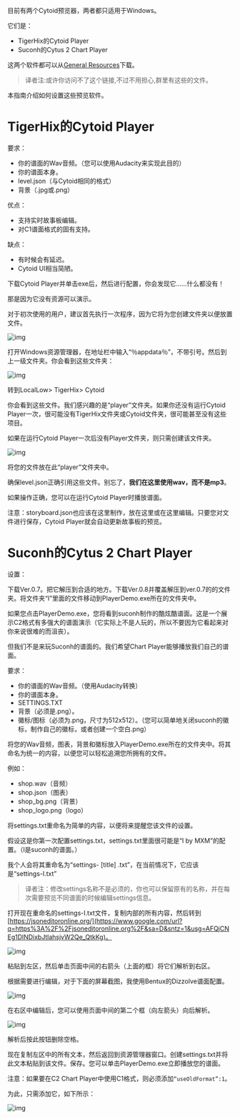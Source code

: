 目前有两个Cytoid预览器，两者都只适用于Windows。

它们是：

- TigerHix的Cytoid Player
- Suconh的Cytus 2 Chart Player

这两个软件都可以从[General Resources](https://sites.google.com/site/cytoidcommunity/general-resources)下载。

> 译者注:或许你访问不了这个链接,不过不用担心,群里有这些的文件。

本指南介绍如何设置这些预览软件。



# TigerHix的Cytoid Player



要求：

- 你的谱面的Wav音频。（您可以使用Audacity来实现此目的）
- 你的谱面本身。
- level.json（与Cytoid相同的格式）
- 背景（.jpg或.png）



优点：

- 支持实时故事板编辑。
- 对C1谱面格式的固有支持。

缺点：

- 有时候会有延迟。
- Cytoid UI相当简陋。



下载Cytoid Player并单击exe后，然后进行配置，你会发现它......什么都没有！ 

那是因为它没有资源可以演示。

对于初次使用的用户，建议首先执行一次程序，因为它将为您创建文件夹以便放置文件。



![img](https://lh3.googleusercontent.com/QrkiAG7_JV-kEHhWpapn43drUJX9UxpYQO_qK_91kiVZL3Ypmq798gtYU5MEsCRblZ2yy_INBvHR-XQQ2zwHXIdj5xU99PsWLnGBCUIy9Kp2_JlBrCSv=w1175)



打开Windows资源管理器，在地址栏中输入“％appdata％”，不带引号。然后到上一级文件夹。你会看到这些文件夹：



![img](https://lh5.googleusercontent.com/juLphyO89rC_5N_BDAWiVyk1KCAOX0fa0RIE1p9Vk2NS6YL2_PraerBRXnWpfAXzGP79rH-EN5iixZ7w-F-LIPClezrLBo2qVo5Tm6cukNbUgZ2T1XVN=w472)



转到LocalLow> TigerHix> Cytoid

你会看到这些文件。我们感兴趣的是“player”文件夹。如果你还没有运行Cytoid Player一次，很可能没有TigerHix文件夹或Cytoid文件夹，很可能甚至没有这些项目。

如果在运行Cytoid Player一次后没有Player文件夹，则只需创建该文件夹。



![img](https://lh3.googleusercontent.com/XCwh9AaIZn3g-78ZeiSUCdQfbJMYzehXP2Osw6b4XekrWQbFitEtqNIN1_wD1Ik18BiV7gzDo7L8BVHVW0K2zqJgIyLOAvhept5KgSP6gp6eiU8h2Ec=w472)

将您的文件放在此“player”文件夹中。

确保level.json正确引用这些文件。别忘了，**我们在这里使用wav，而不是mp3**。

如果操作正确，您可以在运行Cytoid Player时播放谱面。

注意：storyboard.json也应该在这里制作，放在这里或在这里编辑。只要您对文件进行保存，Cytoid Player就会自动更新故事板的预览。







# Suconh的Cytus 2 Chart Player



设置：

下载Ver.0.7。把它解压到合适的地方。下载Ver.0.8并覆盖解压到ver.0.7的的文件夹。将文件夹“I”里面的文件移动到PlayerDemo.exe所在的文件夹中。

如果您点击PlayerDemo.exe，您将看到suconh制作的酷炫酷谱面。这是一个展示C2格式有多强大的谱面演示（它实际上不是人玩的，所以不要因为它看起来对你来说很难的而沮丧）。

但我们不是来玩Suconh的谱面的。我们希望Chart Player能够播放我们自己的谱面。



要求：

- 你的谱面的Wav音频。（使用Audacity转换）
- 你的谱面本身。
- SETTINGS.TXT
- 背景（必须是.png）。
- 徽标/图标（必须为.png，尺寸为512x512）。（您可以简单地关闭suconh的徽标，制作自己的徽标，或者创建一个空白.png）



将您的Wav音频，图表，背景和徽标放入PlayerDemo.exe所在的文件夹中。将其命名为统一的内容，以便您可以轻松追溯您所拥有的文件。

例如：

- shop.wav（音频）
- shop.json（图表）
- shop_bg.png（背景）
- shop_logo.png（logo）



将settings.txt重命名为简单的内容，以便将来提醒您该文件的设置。

假设这是你第一次配置settings.txt，settings.txt里面很可能是“I by MXM”的配置。（I是suconh的谱面。）

我个人会将其重命名为“settings- [title] .txt”，在当前情况下，它应该是“settings-I.txt”

> 译者注：修改settings名称不是必须的，你也可以保留原有的名称，并在每次需要预览不同谱面的时候编辑settings信息。


打开现在重命名的settings-I.txt文件，复制内部的所有内容，然后转到[https://jsoneditoronline.org/](https://www.google.com/url?q=https%3A%2F%2Fjsoneditoronline.org%2F&sa=D&sntz=1&usg=AFQjCNEg1DlNDixbJtlahsjvW2Qe_QtkKg)。



![img](https://lh6.googleusercontent.com/9B13wiIdPjMKQirAQm1uqRxn1KR5trHOeAS2VUFwx6EweQ5OWqfbGKIJ_D-GV1xzZzm_i38c61e9sgpeFm6et2yTTjoZH4JMTYUGvdv2d2ztaKI6qv3c=w1175)



粘贴到左区，然后单击页面中间的右箭头（上面的框）将它们解析到右区。

根据需要进行编辑，对于下面的屏幕截图，我使用Bentux的Dizzolve谱面配置。



![img](https://lh4.googleusercontent.com/hFYWbJGZUTstrBvPZGgkchgF0nYhON_fZ0GdQnWA3SG4WBEURANRils1C0zP0qINB6_3pcUpD-9hypNqRoUHfs9vel6zpXMBTbambBXTvc7uiI7wBlg=w1175)



在右区中编辑后，您可以使用页面中间的第二个框（向左箭头）向后解析。



![img](https://lh6.googleusercontent.com/zTbxbYOuqDcevzq3pUW9SI7OACPlqHOX8aIueg1E2UYMc01VCimLuZKkGkRIBDtYLFUezOsmAnTYOLaj6NDtD1yOoPXeCJNm3H0LQqgUSmhw7bopBrOx=w1175)



解析后按此按钮删除空格。

现在复制左区中的所有文本，然后返回到资源管理器窗口。创建settings.txt并将此文本粘贴到该文件。保存。您可以单击PlayerDemo.exe立即播放您的谱面。



注意：如果要在C2 Chart Player中使用C1格式，则必须添加`“useOldFormat”:1`。

为此，只需添加它，如下所示：



![img](https://lh6.googleusercontent.com/7_I_35-Cbynh_egS1tbidOsH3mWI_rcSCNW0V8cQcGRW8MmZe1L4WpTHHAluuGCNGEKva3SvVC-WqX4Ip9xEs8ibS02yg4BnlEY38dMjSyglQxTiNps=w1175)

